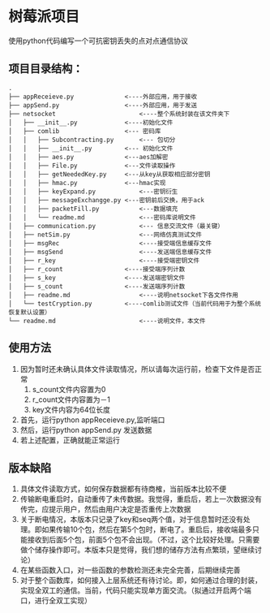 # 树莓派项目

使用python代码编写一个可抗密钥丢失的点对点通信协议


## 项目目录结构：
```
.
├── appReceieve.py				<----外部应用，用于接收
├── appSend.py					<----外部应用，用于发送
├── netsocket						<----整个系统封装在该文件夹下
│   ├── __init__.py				<----初始化文件
│   ├── comlib					<--- 密码库
│   │   ├── Subcontracting.py		<--- 包切分
│   │   ├── __init__.py			<--- 初始化文件
│   │   ├── aes.py				<---aes加解密
│   │   ├── File.py				<---文件读取操作
│   │   ├── getNeededKey.py		<---从key从获取相应部分密钥
│   │   ├── hmac.py				<---hmac实现
│   │   ├── keyExpand.py			<---密钥衍生
│   │   ├── messageExchangge.py	<---密钥前后交换，用于ack
│   │   ├── packetFill.py			<---数据填充
│   │   └── readme.md				<---密码库说明文件
│   ├── communication.py			<--- 信息交流文件（最关键）
│   ├── netSim.py					<---网络仿真测试文件
│   ├── msgRec						<----接受端信息缓存文件
│   ├── msgSend						<----发送端信息缓存文件
│   ├── r_key						<----接受端密钥文件
│   ├── r_count					<----接受端序列计数
│   ├── s_key					<----发送端密钥文件
│   ├── s_count					<----发送端序列计数
│   ├── readme.md					<----说明netsocket下各文件作用
│   └── testCryption.py			<----comlib测试文件（当前代码用于为整个系统恢复默认设置）
└── readme.md						<----说明文件，本文件
```

## 使用方法
1. 因为暂时还未确认具体文件读取情况，所以请每次运行前，检查下文件是否正常
	1. s_count文件内容置为0
	2. r_count文件内容置为－1
	3. key文件内容为64位长度 
2. 首先，运行python appReceieve.py,监听端口
3. 然后，运行python appSend.py 发送数据
4. 若上述配置，正确就能正常运行

## 版本缺陷
1. 具体文件读取方式，如何保存数据都有待商榷，当前版本比较不便
2. 传输断电重启时，自动重传了未传数据。我觉得，重启后，若上一次数据没有传完，应提示用户，然后由用户决定是否重传上次数据
3. 关于断电情况，本版本只记录了key和seq两个值，对于信息暂时还没有处理。即如果传输10个包，然后在第5个包时，断电了。重启后，接收端最多只能接收到后面5个包，前面5个包不会出现。（不过，这个比较好处理。只需要做个储存操作即可。本版本只是觉得，我们想的储存方法有点繁琐，望继续讨论）
4. 在某些函数入口，对一些函数的参数检测还未完全完善，后期继续完善
5. 对于整个函数库，如何接入上层系统还有待讨论。即，如何通过合理的封装，实现全双工的通信。当前，代码只能实现单方面交流。（拟通过开启两个端口，进行全双工实现）

